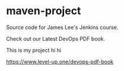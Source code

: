 # maven-project
Source code for James Lee's Jenkins course.

Check out our Latest DevOps PDF book.

This is my project hi hi

https://www.level-up.one/devops-pdf-book
